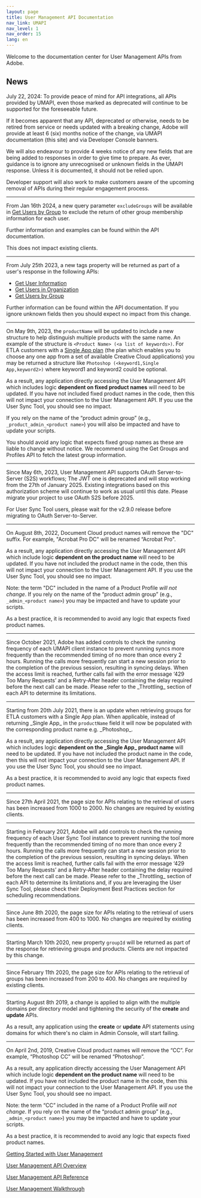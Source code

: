 ```yaml
---
layout: page
title: User Management API Documentation
nav_link: UMAPI
nav_level: 1
nav_order: 15
lang: en
---
```


Welcome to the documentation center for User Management APIs from Adobe.  

<h2>News</h2>
<div class="isa_info">
<p>July 22, 2024: To provide peace of mind for API integrations, all APIs provided by UMAPI, even those marked as deprecated will continue to be supported for the foreseeable future.</p>
<p>If it becomes apparent that any API, deprecated or otherwise, needs to be retired from service or needs updated with a breaking change, Adobe will provide at least 6 (six) months notice of the change, via UMAPI documentation (this site) and via Developer Console banners.</p>
<p>We will also endeavour to provide 4 weeks notice of any new fields that are being added to responses in order to give time to prepare. As ever, guidance is to ignore any unrecognised or unknown fields in the UMAPI response. Unless it is documented, it should not be relied upon.</p>
<p>Developer support will also work to make customers aware of the upcoming removal of APIs during their regular engagement process.
</p>
<hr class="api-ref-rule">
<p>From Jan 16th 2024, a new query parameter <code>excludeGroups</code> will be available in <a href="api/getUsersByGroup.html">Get Users by Group</a> to exclude the return of other group membership information for each user.</p>
<p>Further information and examples can be found within the API documentation.</p>
<p>This does not impact existing clients.</p>
<hr class="api-ref-rule">
<p>From July 25th 2023, a new tags property will be returned as part of a user's response in the following APIs:</p>
	<ul>
		<li><a href="api/getUser.html">Get User Information</a></li>
		<li><a href="api/getUsersWithPage.html">Get Users in Organization</a></li>
		<li><a href="api/getUsersByGroup.html">Get Users by Group</a></li>
	</ul>
<p>Further information can be found within the API documentation. If you ignore unknown fields then you should expect no impact from this change.</p>
<hr class="api-ref-rule">
<p>On May 9th, 2023, the <code>productName</code> will be updated to include a new structure to help distinguish multiple products with the same name. An example of the structure is <code>&lt;Product Name&gt; (&lt;a list of keywords&gt;)</code>. For ETLA customers with a <a href="https://helpx.adobe.com/uk/enterprise/using/single-app.html">Single App plan</a> (the plan which enables you to choose any one app from a set of available Creative Cloud applications) you may be returned a structure like <code>Photoshop (&lt;keyword1,Single App,keyword2&gt;)</code> where keyword1 and keyword2 could be optional.</p><p>As a result, any application directly accessing the User Management API which includes logic <strong>dependent on fixed product names</strong> will need to be updated. If you have not included fixed product names in the code, then this will not impact your connection to the User Management API. If you use the User Sync Tool, you should see no impact.</p>
<p>If you rely on the name of the “product admin group” (e.g., <code>_product_admin_&lt;product name&gt;</code>) you will also be impacted and have to update your scripts.</p>
<p>You should avoid any logic that expects fixed group names as these are liable to change without notice. We recommend using the Get Groups and Profiles API to fetch the latest group information.</p>
<hr class="api-ref-rule">
<p>Since May 6th, 2023, User Management API supports OAuth Server-to-Server (S2S) workflows; The JWT one is deprecated and will stop working from the 27th of January 2025. Existing integrations based on this authorization scheme will continue to work as usual until this date. Please migrate your project to use OAuth S2S before 2025. 
<p>For User Sync Tool users, please wait for the v2.9.0 release before migrating to OAuth Server-to-Server.</p>
<hr class="api-ref-rule">
<p>On August 8th, 2022, Document Cloud product names will remove the "DC" suffix. For example, "Acrobat Pro DC" will be renamed “Acrobat Pro".</p>
<p>As a result, any application directly accessing the User Management API which include logic <strong>dependent on the product name</strong> will need to be updated. If you have not included the product name in the code, then this will not impact your connection to the User Management API. If you use the User Sync Tool, you should see no impact.</p>
<p>Note: the term "DC" included in the name of a Product Profile <em>will not change</em>. If you rely on the name of the “product admin group” (e.g., <code>_admin_&lt;product name&gt;</code>) you may be impacted and have to update your scripts.</p>
<p>As a best practice, it is recommended to avoid any logic that expects fixed product names.</p>
<hr class="api-ref-rule">
<p>Since October 2021, Adobe has added controls to check the running frequency of each UMAPI client instance to prevent running syncs more frequently than the recommended timing of no more than once every 2 hours. Running the calls more frequently can start a new session prior to the completion of the previous session, resulting in syncing delays. When the access limit is reached, further calls fail with the error message ‘429 Too Many Requests’ and a Retry-After header containing the delay required before the next call can be made. Please refer to the _Throttling_ section of each API to determine its limitations.</p>
<hr class="api-ref-rule">
<p>Starting from 20th July 2021, there is an update when retrieving groups for ETLA customers with a Single App plan. When applicable, instead of returning _Single App_ in the <code>productName</code> field it will now be populated with the corresponding product name e.g. _Photoshop_.</p>
<p>As a result, any application directly accessing the User Management API which includes logic <strong>dependent on the _Single App_ product name</strong> will need to be updated. If you have not included the product name in the code, then this will not impact your connection to the User Management API. If you use the User Sync Tool, you should see no impact.</p>
<p>As a best practice, it is recommended to avoid any logic that expects fixed product names.</p>
<hr class="api-ref-rule">
<p>Since 27th April 2021, the page size for APIs relating to the retrieval of users has been increased from 1000 to 2000. No changes are required by existing clients.</p>
<hr class="api-ref-rule">
<p>Starting in February 2021, Adobe will add controls to check the running frequency of each User Sync Tool instance to prevent running the tool more frequently than the recommended timing of no more than once every 2 hours. Running the calls more frequently can start a new session prior to the completion of the previous session, resulting in syncing delays. When the access limit is reached, further calls fail with the error message ‘429 Too Many Requests’ and a Retry-After header containing the delay required before the next call can be made. Please refer to the _Throttling_ section of each API to determine its limitations and, if you are leveraging the User Sync Tool, please check their Deployment Best Practices section for scheduling recommendations.</p>
<hr class="api-ref-rule">
<p>Since June 8th 2020, the page size for APIs relating to the retrieval of users has been increased from 400 to 1000. No changes are required by existing clients.</p>
<hr class="api-ref-rule">
<p>Starting March 10th 2020, new property <code>groupId</code> will be returned as part of the response for retrieving groups and products. Clients are not impacted by this change.</p>
<hr class="api-ref-rule">
<p>Since February 11th 2020, the page size for APIs relating to the retrieval of groups has been increased from 200 to 400. No changes are required by existing clients.</p>
<hr class="api-ref-rule">
<p>Starting August 8th 2019, a change is applied to align with the multiple domains per directory model and tightening the security of the <strong>create</strong> and <strong>update</strong> APIs.</p>
<p>As a result, any application using the <strong>create</strong> or <strong>update</strong> API statements using domains for which there's no claim in Admin Console, will start failing.</p>
<hr class="api-ref-rule">
<p>On April 2nd, 2019, Creative Cloud product names will remove the “CC”. For example, “Photoshop CC” will be renamed “Photoshop”.</p>
<p>As a result, any application directly accessing the User Management API which include logic <strong>dependent on the product name</strong> will need to be updated. If you have not included the product name in the code, then this will not impact your connection to the User Management API. If you use the User Sync Tool, you should see no impact.</p>
<p>Note: the term “CC” included in the name of a Product Profile <em>will not change</em>. If you rely on the name of the “product admin group” (e.g., <code>_admin_&lt;product name&gt;</code>) you may be impacted and have to update your scripts.</p>
<p>As a best practice, it is recommended to avoid any logic that expects fixed product names.</p>
</div>



[Getting Started with User Management](getstarted.md)

[User Management API Overview](API_introduction.md)

[User Management API Reference](RefOverview.md)

[User Management Walkthrough](samples/index.md)
